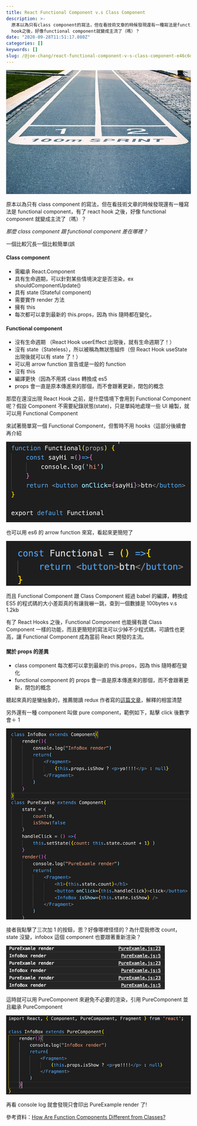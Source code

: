 ```yaml
---
title: React Functional Component v.s Class Component
description: >-
  原本以為只有class component的寫法，但在看技術文章的時候發現還有一種寫法是functional component，有了react
  hook之後，好像functional component就變成主流了（嗎）？
date: "2020-09-28T11:51:17.080Z"
categories: []
keywords: []
slug: /@joe-chang/react-functional-component-v-s-class-component-e46c6dc5a319
---
```


![](./img/1__gDyJGYcAAuUNDoI0kH9JEQ.jpeg)

原本以為只有 class component 的寫法，但在看技術文章的時候發現還有一種寫法是 functional component，有了 react hook 之後，好像 functional component 就變成主流了（嗎）？

_那麼 class component 跟 functional component 差在哪裡？_

一個比較冗長一個比較簡單(誤

#### Class component

- 需繼承 React.Component
- 具有生命週期，可以針對某些情境決定是否渲染，ex shouldComponentUpdate()
- 具有 state (Stateful component)
- 需要實作 render 方法
- 擁有 this
- 每次都可以拿到最新的 this.props，因為 this 隨時都在變化，

#### Functional component

- 沒有生命週期 （React Hook userEffect 出現後，就有生命週期了！）
- 沒有 state（Stateless），所以被稱為無狀態組件（但 React Hook useState 出現後就可以有 state 了！）
- 可以用 arrow function 宣告或是一般的 function
- 沒有 this
- 編譯更快（因為不用將 class 轉換成 es5
- props 會一直是原本傳進來的那個，而不會跟著更新，閉包的概念

那麼在還沒出現 React Hook 之前，是什麼情境下會用到 Functional Component 呢？假設 Component 不需要紀錄狀態(state)，只是單純地處理一些 UI 繪製，就可以用 Functional Component

來試著簡單寫一個 Functional Component，但暫時不用 hooks（這部分後續會再介紹

![](./img/1__ns72GIoOf__hNJE2z5Nx7SQ.png)

也可以用 es6 的 arrow function 來寫，看起來更簡短了

![](./img/1__x2SRvQeA2EpX90v4ZUKmDA.png)

而且 Functional Component 跟 Class Component 經過 babel 的編譯，轉換成 ES5 的程式碼的大小差距真的有讓我嚇一跳，查到一個數據是 100bytes v.s 1.2kb

有了 React Hooks 之後，Functional Component 也能擁有跟 Class Component 一樣的功能，而且更簡短的寫法可以少掉不少程式碼，可讀性也更高，讓 Functional Component 成為當前 React 開發的主流。

#### 關於 props 的差異

- class component 每次都可以拿到最新的 this.props，因為 this 隨時都在變化
- functional component 的 props 會一直是原本傳進來的那個，而不會跟著更新，閉包的概念

聽起來真的是蠻抽象的，推薦閱讀 redux 作者寫的[這篇文章](https://overreacted.io/how-are-function-components-different-from-classes/)，解釋的相當清楚

另外還有一種 component 叫做 pure component，範例如下，點擊 click 後數字會＋ 1

![](./img/1__lcZdIbRwYUQSSyfIa3nR__Q.png)

接者我點擊了三次加 1 的按鈕，恩？好像哪裡怪怪的？為什麼我修改 count，state 沒變，infobox 這個 component 也要跟著重新渲染？

![](./img/1__SxloQJO5NvrgiN1uNyvCoQ.png)

這時就可以用 PureComponent 來避免不必要的渲染，引用 PureComponent 並且繼承 PureComponent

![](./img/1__o6YbjWNOKta8__qtLp__g7NA.png)

再看 console log 就會發現只會印出 PureExample render 了!

參考資料：[How Are Function Components Different from Classes?](https://overreacted.io/how-are-function-components-different-from-classes/)
